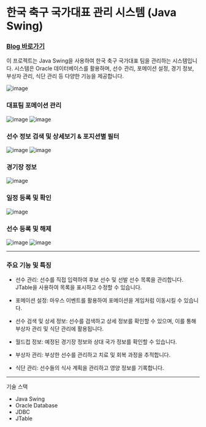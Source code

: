 # 한국 축구 국가대표 관리 시스템 (Java Swing)
### <a href ="https://hooninha.tistory.com/2"> Blog 바로가기</a>  <p>
이 프로젝트는 Java Swing을 사용하여 한국 축구 국가대표 팀을 관리하는 시스템입니다. 시스템은 Oracle 데이터베이스를 활용하며, 선수 관리, 포메이션 설정, 경기 정보, 부상자 관리, 식단 관리 등 다양한 기능을 제공합니다. <p>

![image](https://github.com/hoony00/JSP_INHAtc_Web/assets/86902854/c2362c23-34b6-4092-851a-7af24d96d510.png)

### 대표팀 포메이션 관리
![image](https://github.com/hoony00/JSP_INHAtc_Web/assets/86902854/bdbae252-77e2-433c-b4dc-8209415bfeee.png)
![image](https://github.com/hoony00/JSP_INHAtc_Web/assets/86902854/fbde404a-fda0-4962-ad63-8330d5f644b9.png)

### 선수 정보 검색 및 상세보기 & 포지션별 필터 
![image](https://github.com/hoony00/JSP_INHAtc_Web/assets/86902854/eeb40314-4ec6-48a2-b74b-3f6864485aa6.png)
![image](https://github.com/hoony00/JSP_INHAtc_Web/assets/86902854/fdb77fcc-cfde-4281-9b14-19313c176735.png)

### 경기장 정보
![image](https://github.com/hoony00/JSP_INHAtc_Web/assets/86902854/b0656d14-2f75-4f3e-b5ad-18cb91e48edd.png)

### 일정 등록 및 확인
![image](https://github.com/hoony00/JSP_INHAtc_Web/assets/86902854/827d1517-8acd-4067-b239-1c3ed175e34f.png)

### 선수 등록 및 해제
![image](https://github.com/hoony00/JSP_INHAtc_Web/assets/86902854/583b224f-11d6-4a2c-a0f0-4659f25528f0.png)
![image](https://github.com/hoony00/JSP_INHAtc_Web/assets/86902854/71d1f015-cd8c-45c1-9be9-d9beee6c6d3f.png)

---------

### 주요 기능 및 특징
- 선수 관리: 선수를 직접 입력하여 후보 선수 및 선발 선수 목록을 관리합니다. JTable을 사용하여 목록을 표시하고 수정할 수 있습니다.
  
- 포메이션 설정: 마우스 이벤트를 활용하여 포메이션을 게임처럼 이동시킬 수 있습니다.

- 선수 검색 및 상세 정보: 선수를 검색하고 상세 정보를 확인할 수 있으며, 이를 통해 부상자 관리 및 식단 관리에 활용됩니다.

- 월드컵 정보: 예정된 경기장 정보와 상대 국가 정보를 확인할 수 있습니다.

- 부상자 관리: 부상한 선수를 관리하고 치료 및 회복 과정을 추적합니다.

- 식단 관리: 선수들의 식사 계획을 관리하고 영양 정보를 기록합니다.

------

기술 스택
- Java Swing
- Oracle Database
- JDBC
- JTable
